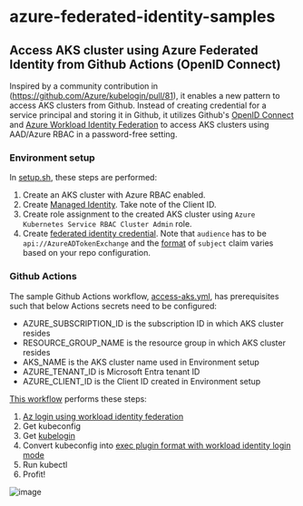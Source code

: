 # azure-federated-identity-samples

## Access AKS cluster using Azure Federated Identity from Github Actions (OpenID Connect)

Inspired by a community contribution in (https://github.com/Azure/kubelogin/pull/81), it enables a new pattern to access AKS clusters from Github. Instead of creating credential for a service principal and storing it in Github, it utilizes Github's [OpenID Connect](https://docs.github.com/en/actions/deployment/security-hardening-your-deployments/configuring-openid-connect-in-azure) and [Azure Workload Identity Federation](https://docs.microsoft.com/en-us/azure/active-directory/develop/workload-identity-federation) to access AKS clusters using AAD/Azure RBAC in a password-free setting.

### Environment setup

In [setup.sh](setup.sh), these steps are performed:

1. Create an AKS cluster with Azure RBAC enabled.
2. Create [Managed Identity](https://learn.microsoft.com/en-us/entra/identity/managed-identities-azure-resources/overview). Take note of the Client ID.
3. Create role assignment to the created AKS cluster using `Azure Kubernetes Service RBAC Cluster Admin` role.
4. Create [federated identity credential](https://learn.microsoft.com/en-us/entra/workload-id/workload-identity-federation-create-trust-user-assigned-managed-identity?pivots=identity-wif-mi-methods-azp). Note that `audience` has to be `api://AzureADTokenExchange` and the [format](https://docs.github.com/en/actions/deployment/security-hardening-your-deployments/about-security-hardening-with-openid-connect#example-subject-claims) of `subject` claim varies based on your repo configuration.

### Github Actions

The sample Github Actions workflow, [access-aks.yml](.github/workflows/access-aks.yml), has prerequisites such that below Actions secrets need to be configured:

- AZURE_SUBSCRIPTION_ID is the subscription ID in which AKS cluster resides
- RESOURCE_GROUP_NAME is the resource group in which AKS cluster resides
- AKS_NAME is the AKS cluster name used in Environment setup
- AZURE_TENANT_ID is Microsoft Entra tenant ID
- AZURE_CLIENT_ID is the Client ID created in Environment setup

[This workflow](.github/workflows/access-aks.yml) performs these steps:

1. [Az login using workload identity federation](https://docs.github.com/en/actions/deployment/security-hardening-your-deployments/configuring-openid-connect-in-azure)
2. Get kubeconfig
3. Get [kubelogin](https://github.com/Azure/kubelogin)
4. Convert kubeconfig into [exec plugin format with workload identity login mode](https://azure.github.io/kubelogin/concepts/login-modes/workloadidentity.html)
5. Run kubectl
6. Profit!

![image](https://user-images.githubusercontent.com/4204090/161405021-c59ccbb7-6180-48b0-bac4-8ac8e6946a2b.png)
